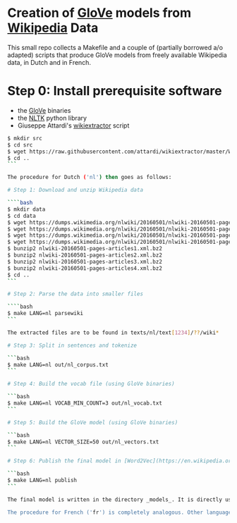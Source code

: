 # Creation of [GloVe](http://nlp.stanford.edu/projects/glove/) models from [Wikipedia](https://dumps.wikimedia.org) Data

This small repo collects a Makefile and a couple of (partially borrowed a/o adapted) scripts that produce GloVe models from freely available Wikipedia data, in Dutch and in French.

# Step 0: Install prerequisite software

- the [GloVe](https://github.com/stanfordnlp/GloVe) binaries
- the [NLTK](http://www.nltk.org) python library
- Giuseppe Attardi's [wikiextractor](https://github.com/attardi/wikiextractor) script

````bash
$ mkdir src
$ cd src
$ wget https://raw.githubusercontent.com/attardi/wikiextractor/master/WikiExtractor.py
$ cd ..
```

The procedure for Dutch ('nl') then goes as follows:

# Step 1: Download and unzip Wikipedia data

````bash
$ mkdir data
$ cd data
$ wget https://dumps.wikimedia.org/nlwiki/20160501/nlwiki-20160501-pages-articles1.xml.bz2
$ wget https://dumps.wikimedia.org/nlwiki/20160501/nlwiki-20160501-pages-articles2.xml.bz2
$ wget https://dumps.wikimedia.org/nlwiki/20160501/nlwiki-20160501-pages-articles3.xml.bz2
$ wget https://dumps.wikimedia.org/nlwiki/20160501/nlwiki-20160501-pages-articles4.xml.bz2
$ bunzip2 nlwiki-20160501-pages-articles1.xml.bz2
$ bunzip2 nlwiki-20160501-pages-articles2.xml.bz2
$ bunzip2 nlwiki-20160501-pages-articles3.xml.bz2
$ bunzip2 nlwiki-20160501-pages-articles4.xml.bz2
$ cd ..
```

# Step 2: Parse the data into smaller files

````bash
$ make LANG=nl parsewiki
```

The extracted files are to be found in texts/nl/text[1234]/??/wiki*

# Step 3: Split in sentences and tokenize

```bash
$ make LANG=nl out/nl_corpus.txt
```

# Step 4: Build the vocab file (using GloVe binaries)

```bash
$ make LANG=nl VOCAB_MIN_COUNT=3 out/nl_vocab.txt
```

# Step 5: Build the GloVe model (using GloVe binaries)

```bash
$ make LANG=nl VECTOR_SIZE=50 out/nl_vectors.txt
```

# Step 6: Publish the final model in [Word2Vec](https://en.wikipedia.org/wiki/Word2vec) format

```bash
$ make LANG=nl publish
```

The final model is written in the directory _models_. It is directly usable with [gensim's Word2Vec](https://radimrehurek.com/gensim/models/word2vec.html) module.

The procedure for French ('fr') is completely analogous. Other languages are currently not handled by the (admittedly oversimplified) tokenization script.
